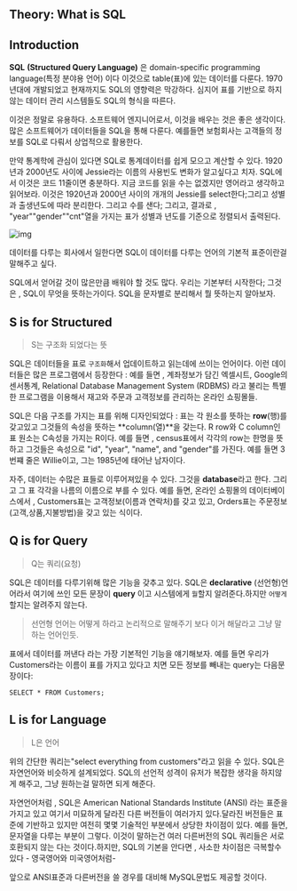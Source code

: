 ## Theory: What is SQL



## Introduction

**SQL** **(Structured Query Language)**  은 domain-specific programming language(특정 분야용 언어) 이다 이것으로 table(표)에 있는 데이터를 다룬다. 1970년대에 개발되었고 현재까지도 SQL의 영향력은 막강하다. 심지어 표를 기반으로 하지않는 데이터 관리 시스템들도 SQL의 형식을 따른다.

이것은 정말로 유용하다. 소프트웨어 엔지니어로서, 이것을 배우는 것은 좋은 생각이다. 많은 소프트웨어가 데이터들을 SQL을 통해 다룬다. 예를들면 보험회사는 고객들의 정보를 SQL로 다뤄서 상업적으로 활용한다.

만약 통계학에 관심이 있다면 SQL로 통계데이터를 쉽게 모으고 계산할 수 있다. 1920년과 2000년도 사이에 Jessie라는 이름의 사용빈도 변화가 알고싶다고 치자. SQL에서 이것은 코드 11줄이면 충분하다. 지금 코드를 읽을 수는 없겠지만 영어라고 생각하고 읽어보라.  이것은 1920년과 2000년 사이의 개개의 Jessie를 select한다;그리고 성별과 출생년도에 따라 분리한다. 그리고 수를 샌다; 그리고, 결과로 , "year""gender""cnt"열을 가지는 표가 성별과 년도를 기준으로 정렬되서 출력된다.



![img](https://ucarecdn.com/9d40a195-6915-4647-9142-9192e55fc820/)

데이터를 다루는 회사에서 일한다면 SQL이 데이터를 다루는 언어의 기본적 표준이란걸 말해주고 싶다.

SQL에서 얻어갈 것이 많은만큼 배워야 할 것도 많다. 우리는 기본부터 시작한다; 그것은 , SQL이 무엇을 뜻하는가이다. SQL을 문자별로 분리해서 뭘 뜻하는지 알아보자.

## S is for Structured

> S는 구조화 되었다는 뜻

SQL은 데이터들을 표로 `구조화`해서 업데이트하고 읽는데에 쓰이는 언어이다. 이런 데이터들은 많은 프로그램에서 등장한다 : 예를 들면 , 계좌정보가 담긴 엑셀시트, Google의 센서통계, Relational Database Management System (RDBMS) 라고 불리는 특별한 프로그램을 이용해서 재고와 주문과 고객정보를 관리하는 온라인 쇼핑몰들.

SQL은 다음 구조를 가지는 표를 위해 디자인되었다 : 표는 각 원소를 뜻하는 **row**(행)를 갖고있고 그것들의 속성을 뜻하는 **column(열)**을 갖는다. R row와 C column인 표 원소는 C속성을 가지는 R이다. 예를 들면 ,  census표에서 각각의 row는 한명을 뜻하고 그것들은 속성으로 "id", "year", "name", and "gender"를 가진다. 예를 들면 3번쨰 줄은 Willie이고, 그는 1985년에 태어난 남자이다.

자주, 데이터는 수많은 표들로 이루어져있을 수 있다. 그것을 **database**라고 한다. 그리고 그 표 각각을 나름의 이름으로 부를 수 있다. 예를 들면, 온라인 쇼핑몰의 데이터베이스에서 , Customers표는 고객정보(이름과 연락처)를 갖고 있고, Orders표는 주문정보(고객,상품,지불방법)을 갖고 있는 식이다.

## Q is for Query

> Q는 쿼리(요청)

SQL은 데이터를 다루기위해 많은 기능을 갖추고 있다. SQL은 **declarative** (선언형)언어라서  여기에 쓰인 모든 문장이 **query** 이고 시스템에게 `뭘`할지 알려준다.하지만 `어떻게`할지는 알려주지 않는다.

> 선언형 언어는 어떻게 하라고 논리적으로 말해주기 보다 이거 해달라고 그냥 말하는 언어인듯.

 표에서 데이터를 꺼낸다 라는 가장 기본적인 기능을 얘기해보자. 예를 들면 우리가 Customers라는 이름이 표를 가지고 있다고 치면 모든 정보를 빼내는 query는 다음문장이다:

```
SELECT * FROM Customers;
```

## L is for Language

> L은 언어

위의 간단한 쿼리는"select everything from customers"라고 읽을 수 있다. SQL은 자연언어와 비슷하게 설계되었다. SQL의 선언적 성격이 유저가 복잡한 생각을 하지않게 해주고, 그냥 원하는걸 말하면 되게 해준다.

자연언어처럼 , SQL은 American National Standards Institute (ANSI) 라는 표준을 가지고 있고 여기서 미묘하게 달라진 다른 버전들이 여러가지 있다.달라진 버전들은 표준에 기반하고 있지만 여전히 몇몇 기술적인 부분에서 상당한 차이점이 있다. 예를 들면, 문자열을 다루는 부분이 그렇다. 이것이 말하는건 여러 다른버전의 SQL 쿼리들은 서로 호환되지 않는 다는 것이다.하지만, SQL의 기본을 안다면 , 사소한 차이점은 극복할수 있다 - 영국영어와 미국영어처럼-

앞으로 ANSI표준과 다른버전을 쓸 경우를 대비해 MySQL문법도 제공할 것이다.

